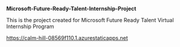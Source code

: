 **Microsoft-Future-Ready-Talent-Internship-Project**

This is the project created for Microsoft Future Ready Talent Virtual Internship Program

https://calm-hill-08569f110.1.azurestaticapps.net
